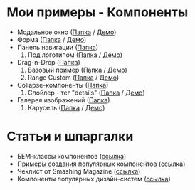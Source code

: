 # Мои примеры - Компоненты

- Модальное окно               ([Папка](modal) /                     [Демо](https://hisbvdis.github.io/my-samples-components/modal/index.html))
- Форма                        ([Папка](form) /                      [Демо](https://hisbvdis.github.io/my-samples-components/form/index.html))
- Панель навигации             ([Папка](navbar/))
  1. Под логотипом             ([Папка](navbar/static-under-logo) /  [Демо](https://hisbvdis.github.io/my-samples-components/navbar/static-under-logo/src/index.html))
- Drag-n-Drop                  ([Папка](drag-n-drop))
  1. Базовый пример            ([Папка](drag-n-drop/1base) /         [Демо](https://hisbvdis.github.io/my-samples-components/drag-n-drop/1base/index.html))
  2. Range Custom              ([Папка](drag-n-drop/2range-custom) / [Демо](https://hisbvdis.github.io/my-samples-components/drag-n-drop/2range-custom/index.html))
- Collapse-компоненты          ([Папка](collapse))
  1. Спойлер - тег "details"   ([Папка](collapse/1single-spoiler) /  [Демо](https://hisbvdis.github.io/my-samples-components/collapse/1single-spoiler/index.html))
- Галерея изображений          ([Папка](gallery))
  1. Карусель                  ([Папка](gallery/carousel) /          [Демо](https://hisbvdis.github.io/my-samples-components/gallery/carousel/src/index.html))


# Статьи и шпаргалки
- БЕМ-классы компонентов                  ([ссылка](https://9elements.com/bem-cheat-sheet))
- Примеры создания популярных компонентов ([ссылка](https://csslayout.io/patterns))
- Чеклист от Smashing Magazine            ([ссылка](https://www.dropbox.com/s/ve6m3ngp5rmgu74/interface-design-patterns-checklist-2020.pdf?dl=0))
- Компоненты популярных дизайн-систем     ([ссылка](https://component.gallery/))